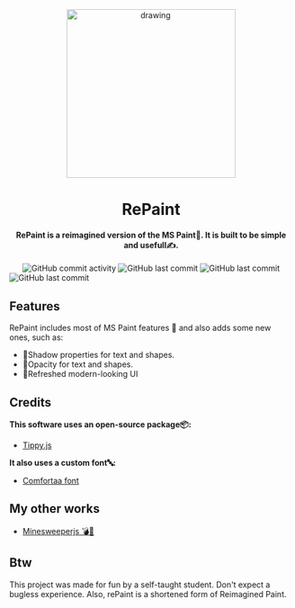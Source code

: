 <div align="center">
    <img src="https://makzzzimus.github.io/repaint/favicon.svg" alt="drawing" width="300"/>
    <h1>RePaint</h1>
</div>
<h4 align="center">RePaint is a reimagined version of the MS Paint🎨. It is built to be simple and usefull✍.</h4>
<div align="center">
    <img alt="GitHub commit activity" src="https://img.shields.io/github/commit-activity/m/makzzzimus/repaint">
    <img alt="GitHub last commit" src="https://img.shields.io/github/last-commit/makzzzimus/repaint">
    <img alt="GitHub last commit" src="https://img.shields.io/badge/made_with-love-red">
</div>
<img alt="GitHub last commit" src="https://github.com/Makzzzimus/repaint/ReadmeAssets/uipreview.png">

## Features
RePaint includes most of MS Paint features 🔹 and also adds some new ones, such as:

* 🖤Shadow properties for text and shapes.
* 🫥Opacity for text and shapes.
* 🎨Refreshed modern-looking UI

## Credits
**This software uses an open-source package📦:**
* [Tippy.js](https://atomiks.github.io/tippyjs/)

**It also uses a custom font🔤:**
* [Comfortaa font](https://fonts.google.com/specimen/Comfortaa)

## My other works
* [Minesweeperjs 💣🧹](https://github.com/Makzzzimus/minesweeperjs)

## Btw
This project was made for fun by a self-taught student. Don't expect a bugless experience. Also, rePaint is a shortened form of Reimagined Paint.
